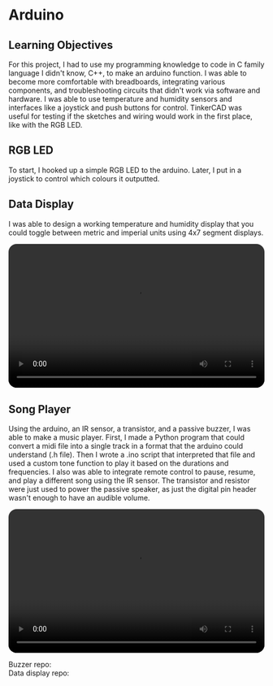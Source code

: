 # Arduino
## Learning Objectives
For this project, I had to use my programming knowledge to code in C family language I didn't know, C++, to make an arduino function. I was able to become more comfortable with breadboards, integrating various components, and troubleshooting circuits that didn't work via software and hardware. I was able to use temperature and humidity sensors and interfaces like a joystick and push buttons for control. TinkerCAD was useful for testing if the sketches and wiring would work in the first place, like with the RGB LED.

## RGB LED
To start, I hooked up a simple RGB LED to the arduino. Later, I put in a joystick to control which colours it outputted.

## Data Display
I was able to design a working temperature and humidity display that you could toggle between metric and imperial units using 4x7 segment displays.

<div style="position: relative; width: 100%; padding-top: 56.25%;">
  <video
    src="https://github.com/normalday843812/engineering-portfolio/raw/refs/heads/main/projects/arduino/videos/data-display-testing.mp4"
    style="position: absolute; top: 0; left: 0; width: 100%; height: 100%; border-radius: 16px;"
    controls
  ></video>
</div>

## Song Player
Using the arduino, an IR sensor, a transistor, and a passive buzzer, I was able to make a music player. First, I made a Python program that could convert a midi file into a single track in a format that the arduino could understand (.h file). Then I wrote a .ino script that interpreted that file and used a custom tone function to play it based on the durations and frequencies. I also was able to integrate remote control to pause, resume, and play a different song using the IR sensor. The transistor and resistor were just used to power the passive speaker, as just the digital pin header wasn't enough to have an audible volume.

<div style="position: relative; width: 100%; padding-top: 56.25%;">
  <video
    src="https://github.com/normalday843812/engineering-portfolio/raw/refs/heads/main/projects/arduino/videos/song-player-testing.mp4"
    style="position: absolute; top: 0; left: 0; width: 100%; height: 100%; border-radius: 16px;"
    controls
  ></video>
</div>

Buzzer repo: <a href="https://github.com/normalday843812/buzzer-arduino" target="_blank" rel="noopener noreferrer" aria-label="GitHub"><i class="bi bi-github"></i></a> <br>
Data display repo: <a href="https://github.com/normalday843812/data-display-arduino" target="_blank" rel="noopener noreferrer" aria-label="GitHub"><i class="bi bi-github"></i></a>